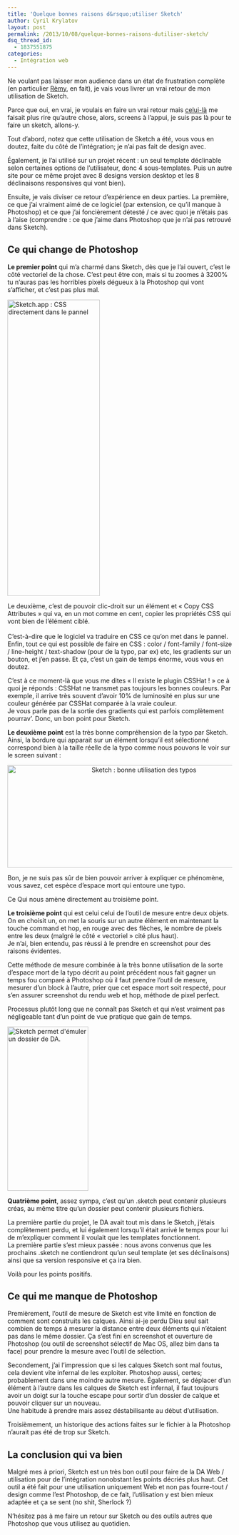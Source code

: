 ```yaml
---
title: 'Quelque bonnes raisons d&rsquo;utiliser Sketch'
author: Cyril Krylatov
layout: post
permalink: /2013/10/08/quelque-bonnes-raisons-dutiliser-sketch/
dsq_thread_id:
  - 1837551875
categories:
  - Intégration web
---
```

<p class="is-intro">
  Ne voulant pas laisser mon audience dans un état de frustration complète (en particulier <a href="https://twitter.com/hteumeuleu/status/379232081668497409">Rèmy</a>, en fait), je vais vous livrer un vrai retour de mon utilisation de Sketch.
</p>

<!--more-->

Parce que oui, en vrai, je voulais en faire un vrai retour mais [celui-là][1] me faisait plus rire qu&rsquo;autre chose, alors, screens à l&rsquo;appui, je suis pas là pour te faire un sketch, allons-y.

Tout d&rsquo;abord, notez que cette utilisation de Sketch a été, vous vous en doutez, faite du côté de l&rsquo;intégration; je n&rsquo;ai pas fait de design avec.

Également, je l&rsquo;ai utilisé sur un projet récent : un seul template déclinable selon certaines options de l&rsquo;utilisateur, donc 4 sous-templates. Puis un autre site pour ce même projet avec 8 designs version desktop et les 8 déclinaisons responsives qui vont bien).

Ensuite, je vais diviser ce retour d&rsquo;expérience en deux parties. La première, ce que j&rsquo;ai vraiment aimé de ce logiciel (par extension, ce qu&rsquo;il manque à Photoshop) et ce que j&rsquo;ai foncièrement détesté / ce avec quoi je n&rsquo;étais pas à l&rsquo;aise (comprendre : ce que j&rsquo;aime dans Photoshop que je n&rsquo;ai pas retrouvé dans Sketch).

## Ce qui change de Photoshop

**Le premier point** qui m&rsquo;a charmé dans Sketch, dès que je l&rsquo;ai ouvert, c&rsquo;est le côté vectoriel de la chose. C&rsquo;est peut être con, mais si tu zoomes à 3200% tu n&rsquo;auras pas les horribles pixels dégueux à la Photoshop qui vont s&rsquo;afficher, et c&rsquo;est pas plus mal.

<div class="image-align to-right">
  <img src="http://blog.c-krylatov.com/wp-content/uploads/2013/10/ss-7.png" alt="Sketch.app : CSS directement dans le pannel" width="207" height="664" class="size-full wp-image-552" /></p> 
  
  <p>
    Le deuxième, c&rsquo;est de pouvoir clic-droit sur un élément et &laquo;&nbsp;Copy CSS Attributes&nbsp;&raquo; qui va, en un mot comme en cent, copier les propriétés CSS qui vont bien de l&rsquo;élément ciblé.<br /> <br />C&rsquo;est-à-dire que le logiciel va traduire en CSS ce qu&rsquo;on met dans le pannel. Enfin, tout ce qui est possible de faire en CSS : color / font-family / font-size / line-height / text-shadow (pour de la typo, par ex) etc, les gradients sur un bouton, et j&rsquo;en passe. Et ça, c&rsquo;est un gain de temps énorme, vous vous en doutez.
  </p>
</div>

C&rsquo;est à ce moment-là que vous me dites &laquo;&nbsp;Il existe le plugin CSSHat !&nbsp;&raquo; ce à quoi je réponds : CSSHat ne transmet pas toujours les bonnes couleurs. Par exemple, il arrive très souvent d&rsquo;avoir 10% de luminosité en plus sur une couleur générée par CSSHat comparée à la vraie couleur.  
Je vous parle pas de la sortie des gradients qui est parfois complètement pourrav&rsquo;. Donc, un bon point pour Sketch.

**Le deuxième point** est la très bonne compréhension de la typo par Sketch. Ainsi, la bordure qui apparait sur un élément lorsqu&rsquo;il est sélectionné correspond bien à la taille réelle de la typo comme nous pouvons le voir sur le screen suivant :

<p style="text-align: center;">
  <img src="http://blog.c-krylatov.com/wp-content/uploads/2013/10/ss-9.png" alt="Sketch : bonne utilisation des typos" width="596" height="230" class="size-full wp-image-554" />
</p>

Bon, je ne suis pas sûr de bien pouvoir arriver à expliquer ce phénomène, vous savez, cet espèce d&rsquo;espace mort qui entoure une typo.

Ce Qui nous amène directement au troisième point.

**Le troisième point** qui est celui celui de l&rsquo;outil de mesure entre deux objets. On en choisit un, on met la souris sur un autre élément en maintenant la touche command et hop, en rouge avec des flèches, le nombre de pixels entre les deux (malgré le côté &laquo;&nbsp;vectoriel&nbsp;&raquo; cité plus haut).  
Je n&rsquo;ai, bien entendu, pas réussi à le prendre en screenshot pour des raisons évidentes.

Cette méthode de mesure combinée à la très bonne utilisation de la sorte d&rsquo;espace mort de la typo décrit au point précédent nous fait gagner un temps fou comparé à Photoshop où il faut prendre l&rsquo;outil de mesure, mesurer d&rsquo;un block à l&rsquo;autre, prier que cet espace mort soit respecté, pour s&rsquo;en assurer screenshot du rendu web et hop, méthode de pixel perfect.

Processus plutôt long que ne connaît pas Sketch et qui n&rsquo;est vraiment pas négligeable tant d&rsquo;un point de vue pratique que gain de temps.

<div class="image-align to-right">
  <img src="http://blog.c-krylatov.com/wp-content/uploads/2013/10/ss-10.png" alt="Sketch permet d&#039;émuler un dossier de DA." width="181" height="368" class="alignnone size-full wp-image-555" /></p> 
  
  <p>
    <strong>Quatrième point</strong>, assez sympa, c&rsquo;est qu&rsquo;un .sketch peut contenir plusieurs créas, au même titre qu&rsquo;un dossier peut contenir plusieurs fichiers.
  </p>
</div>

La première partie du projet, le DA avait tout mis dans le Sketch, j&rsquo;étais complètement perdu, et lui également lorsqu&rsquo;il était arrivé le temps pour lui de m&rsquo;expliquer comment il voulait que les templates fonctionnent.  
La première partie s&rsquo;est mieux passée : nous avons convenus que les prochains .sketch ne contiendront qu&rsquo;un seul template (et ses déclinaisons) ainsi que sa version responsive et ça ira bien.

Voilà pour les points positifs.

## Ce qui me manque de Photoshop

Premièrement, l&rsquo;outil de mesure de Sketch est vite limité en fonction de comment sont construits les calques. Ainsi ai-je perdu Dieu seul sait combien de temps à mesurer la distance entre deux éléments qui n&rsquo;étaient pas dans le même dossier. Ça s&rsquo;est fini en screenshot et ouverture de Photoshop (ou outil de screenshot sélectif de Mac OS, allez bim dans ta face) pour prendre la mesure avec l&rsquo;outil de sélection.

Secondement, j&rsquo;ai l&rsquo;impression que si les calques Sketch sont mal foutus, cela devient vite infernal de les exploiter. Photoshop aussi, certes; probablement dans une moindre autre mesure. Également, se déplacer d&rsquo;un élément à l&rsquo;autre dans les calques de Sketch est infernal, il faut toujours avoir un doigt sur la touche escape pour sortir d&rsquo;un dossier de calque et pouvoir cliquer sur un nouveau.  
Une habitude à prendre mais assez déstabilisante au début d&rsquo;utilisation.

Troisièmement, un historique des actions faites sur le fichier à la Photoshop n&rsquo;aurait pas été de trop sur Sketch.

## La conclusion qui va bien

Malgré mes à priori, Sketch est un très bon outil pour faire de la DA Web / utilisation pour de l&rsquo;intégration nonobstant les points décriés plus haut. Cet outil a été fait pour une utilisation uniquement Web et non pas fourre-tout / design comme l&rsquo;est Photoshop, de ce fait, l&rsquo;utilisation y est bien mieux adaptée et ça se sent (no shit, Sherlock ?)

N&rsquo;hésitez pas à me faire un retour sur Sketch ou des outils autres que Photoshop que vous utilisez au quotidien.

 [1]: http://blog.c-krylatov.com/2013/09/15/retour-dexperience-utilisation-de-sketch/